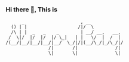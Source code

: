 ### Hi there 👋, This is
```
      _                     , __            
  () | |                   /|/  \           
  /\ | |  _   _    _        | __/ __,   __, 
 /  \|/  |/  |/  |/ \_|   | |   \/  |  /  | 
/(__/|__/|__/|__/|__/  \_/|/|(__/\_/|_/\_/|/
                /|       /|              /| 
                \|       \|              \| 
```

<!--
**SleepyBag/SleepyBag** is a ✨ _special_ ✨ repository because its `README.md` (this file) appears on your GitHub profile.

Here are some ideas to get you started:

- 🔭 I’m currently working on ...
- 🌱 I’m currently learning ...
- 👯 I’m looking to collaborate on ...
- 🤔 I’m looking for help with ...
- 💬 Ask me about ...
- 📫 How to reach me: ...
- 😄 Pronouns: ...
- ⚡ Fun fact: ...
-->
